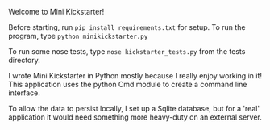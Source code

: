 Welcome to Mini Kickstarter!

Before starting, run `pip install requirements.txt` for setup.
To run the program, type `python minikickstarter.py`

To run some nose tests, type `nose kickstarter_tests.py` from the tests directory.

I wrote Mini Kickstarter in Python mostly because I really enjoy working in it!
This application uses the python Cmd module to create a command line interface.


To allow the data to persist locally, I set up a Sqlite database, but for
a 'real' application it would need something more heavy-duty on an external server.